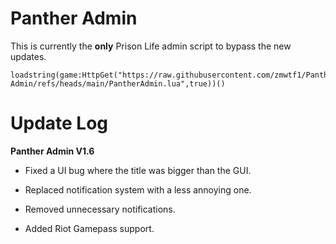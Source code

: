 # Panther Admin

This is currently the **only** Prison Life admin script to bypass the new updates.

```
loadstring(game:HttpGet("https://raw.githubusercontent.com/zmwtf1/Panther-Admin/refs/heads/main/PantherAdmin.lua",true))()
```

# Update Log

**Panther Admin V1.6**

- Fixed a UI bug where the title was bigger than the GUI.

- Replaced notification system with a less annoying one.

- Removed unnecessary notifications.

- Added Riot Gamepass support.
